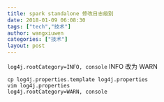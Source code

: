 ```yaml
---
title: spark standalone 修改日志级别
date: 2018-01-09 06:08:30
tags: ["tech","技术"]
author: wangxiuwen
categories: ["技术"]
layout: post
---
```


`log4j.rootCategory=INFO, console` INFO 改为 WARN
```
cp log4j.properties.template log4j.properties
vim log4j.properties
log4j.rootCategory=WARN, console
```